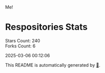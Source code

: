 Me!

# Respositories Stats
Stars Count: 240  
Forks Count: 6

2025-03-06 00:12:06  

This README is automatically generated by [🐰](https://github.com/rnitta/rnitta).
